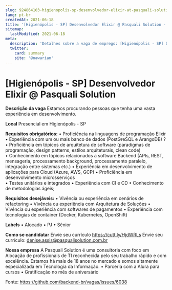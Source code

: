 ```yaml
---
slug: 924864103-higienopolis-sp-desenvolvedor-elixir-at-pasquali-solution
lang: pt-br
createdAt: 2021-06-18
title: '[Higienópolis - SP] Desenvolvedor Elixir @ Pasquali Solution - Vaga de Emprego'
sitemap:
  lastModified: 2021-06-18
meta:
  description: 'Detalhes sobre a vaga de emprego: [Higienópolis - SP] Desenvolvedor Elixir @ Pasquali Solution'
  twitter:
    card: summary
    site: '@nawarian'
---
```


# [Higienópolis - SP] Desenvolvedor Elixir @ Pasquali Solution

**Descrição da vaga**
Estamos procurando pessoas que tenha uma vasta experiência em desenvolvimento.

**Local**
Presencial em Higienópolis - SP

**Requisitos obrigatórios:**
•	Proficiência na linguagens de programação Elixir 
•	Experiência com um ou mais banco de dados (PostGreSQL e ArangoDB) ? 
•	Proficiência em tópicos de arquitetura de software (paradigmas de programação, 
design patterns, estilos arquiteturais, clean code)  
•	Conhecimento em tópicos relacionados a software Backend (APIs, REST, mensageria, processamento background, processamento paralelo, integração entre sistemas etc.) 
•	Experiência em desenvolvimento de aplicações para Cloud (Azure, AWS, GCP) 
•	Proficiência em desenvolvimento microsserviços  
•	Testes unitários e integrados 
•	Experiência com CI e CD 
•	Conhecimento de metodologias ágeis; 

**Requisitos desejáveis:**
•	Vivência ou experiência em cenários de refactoring 
•	Vivência ou experiência com Arquitetura de Soluções
•	Vivência ou experiência com softwares de pagamentos 
•	Experiência com tecnologias de container (Docker, Kubernetes, OpenShift)

**Labels**
•	Alocado
•	PJ
•	Sênior

**Como se candidatar**
Envie seu currículo https://cutt.ly/HjdWRLs
Envie seu currículo: denise.assis@pasqualisolution.com.br

**Nossa empresa**
A Pasquali Solution é uma consultoria com foco em Alocação de profissionais de TI reconhecida pelo seu trabalho rápido e com excelência.
Estamos há mais de 18 anos no mercado e somos altamente especializada em Tecnologia da Informação.
•	Parceria com a Alura para cursos
•	Gratificação no mês de aniversário


Fonte: https://github.com/backend-br/vagas/issues/6038